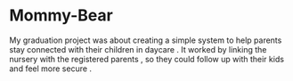 # Mommy-Bear
My graduation project was about creating a simple system to help parents stay connected with their children in daycare .   It worked by linking the nursery with the registered parents , so they could follow up with their kids and feel more secure .
